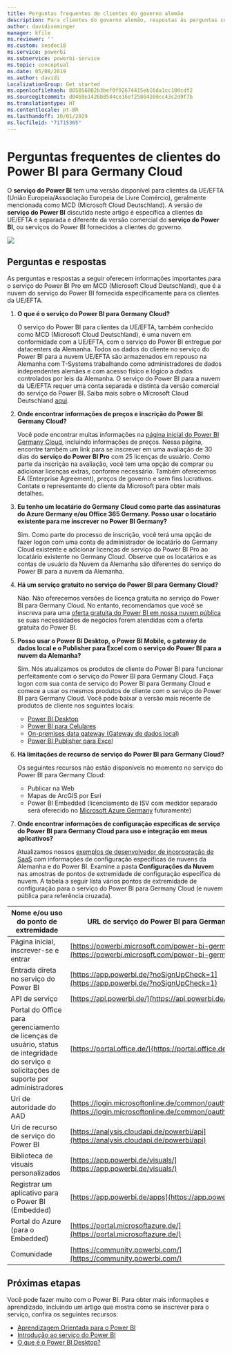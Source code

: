 ```yaml
---
title: Perguntas frequentes de clientes do governo alemão
description: Para clientes do governo alemão, respostas às perguntas comuns sobre o serviço do Power BI do governo alemão
author: davidiseminger
manager: kfile
ms.reviewer: ''
ms.custom: seodec18
ms.service: powerbi
ms.subservice: powerbi-service
ms.topic: conceptual
ms.date: 05/08/2019
ms.author: davidi
LocalizationGroup: Get started
ms.openlocfilehash: 805856082b3bef0f92674415eb16da1cc108cdf2
ms.sourcegitcommit: d04b9e1426b8544ce16ef25864269cc43c2d9f7b
ms.translationtype: HT
ms.contentlocale: pt-BR
ms.lasthandoff: 10/01/2019
ms.locfileid: "71715365"
---
```

# <a name="frequently-asked-questions-for-power-bi-for-germany-cloud-customers"></a>Perguntas frequentes de clientes do Power BI para Germany Cloud
O **serviço do Power BI** tem uma versão disponível para clientes da UE/EFTA (União Europeia/Associação Europeia de Livre Comércio), geralmente mencionada como MCD (Microsoft Cloud Deutschland). A versão de **serviço do Power BI** discutida neste artigo é específica a clientes da UE/EFTA e separada e diferente da versão comercial do **serviço do Power BI**, ou serviços do Power BI fornecidos a clientes do governo.

![](media/service-govde-faq/govde-faq_01.png)

## <a name="questions-and-answers"></a>Perguntas e respostas

As perguntas e respostas a seguir oferecem informações importantes para o serviço do Power BI Pro em MCD (Microsoft Cloud Deutschland), que é a nuvem do serviço do Power BI fornecida especificamente para os clientes da UE/EFTA.

1. **O que é o serviço do Power BI para Germany Cloud?**
   
   O serviço do Power BI para clientes da UE/EFTA, também conhecido como MCD (Microsoft Cloud Deutschland), é uma nuvem em conformidade com a UE/EFTA, com o serviço do Power BI entregue por datacenters da Alemanha. Todos os dados do cliente no serviço do Power BI para a nuvem UE/EFTA são armazenados em repouso na Alemanha com T-Systems trabalhando como administradores de dados independentes alemães e com acesso físico e lógico a dados controlados por leis da Alemanha. O serviço do Power BI para a nuvem da UE/EFTA requer uma conta separada e distinta da versão comercial do serviço do Power BI. Saiba mais sobre o Microsoft Cloud Deutschland [aqui](https://www.microsoft.com/trustcenter/cloudservices/nationalcloud).
2. **Onde encontrar informações de preços e inscrição do Power BI Germany Cloud?**
   
   Você pode encontrar muitas informações na [página inicial do Power BI Germany Cloud](https://powerbi.microsoft.com/power-bi-germany/), incluindo informações de preços. Nessa página, encontre também um link para se inscrever em uma avaliação de 30 dias do **serviço do Power BI Pro** com 25 licenças de usuário. Como parte da inscrição na avaliação, você tem uma opção de comprar ou adicionar licenças extras, conforme necessário. Também oferecemos EA (Enterprise Agreement), preços de governo e sem fins lucrativos. Contate o representante do cliente da Microsoft para obter mais detalhes.
3. **Eu tenho um locatário do Germany Cloud como parte das assinaturas do Azure Germany e/ou Office 365 Germany. Posso usar o locatário existente para me inscrever no Power BI Germany?**
   
   Sim. Como parte do processo de inscrição, você terá uma opção de fazer logon com uma conta de administrador de locatário do Germany Cloud existente e adicionar licenças de serviço do Power BI Pro ao locatário existente no Germany Cloud. Observe que os locatários e as contas de usuário da Nuvem da Alemanha são diferentes do serviço do Power BI para a nuvem da Alemanha.
4. **Há um serviço gratuito no serviço do Power BI para Germany Cloud?**
   
   Não. Não oferecemos versões de licença gratuita no serviço do Power BI para Germany Cloud. No entanto, recomendamos que você se inscreva para uma [oferta gratuita do Power BI em nossa nuvem pública](https://powerbi.microsoft.com/get-started/) se suas necessidades de negócios forem atendidas com a oferta gratuita do Power BI.
5. **Posso usar o Power BI Desktop, o Power BI Mobile, o gateway de dados local e o Publisher para Excel com o serviço do Power BI para a nuvem da Alemanha?**
   
   Sim. Nós atualizamos os produtos de cliente do Power BI para funcionar perfeitamente com o serviço do Power BI para Germany Cloud. Faça logon com sua conta de serviço do Power BI para Germany Cloud e comece a usar os mesmos produtos de cliente com o serviço do Power BI para Germany Cloud. Você pode baixar a versão mais recente de produtos de cliente nos seguintes locais:
   
   * [Power BI Desktop](https://powerbi.microsoft.com/desktop/)
   * [Power BI para Celulares](https://powerbi.microsoft.com/mobile/)
   * [On-premises data gateway (Gateway de dados local)](https://powerbi.microsoft.com/gateway/)
   * [Power BI Publisher para Excel](https://powerbi.microsoft.com/excel-dashboard-publisher/)
6. **Há limitações de recurso de serviço do Power BI para Germany Cloud?**
   
   Os seguintes recursos não estão disponíveis no momento no serviço do Power BI para Germany Cloud:
   
   * Publicar na Web
   * Mapas de ArcGIS por Esri
   * Power BI Embedded (licenciamento de ISV com medidor separado será oferecido no [Microsoft Azure Germany](https://azure.microsoft.com/overview/clouds/germany/) futuramente)
7. **Onde encontrar informações de configuração específicas de serviço do Power BI para Germany Cloud para uso e integração em meus aplicativos?**
   
   Atualizamos nossos [exemplos de desenvolvedor de incorporação de SaaS](https://github.com/Microsoft/PowerBI-Developer-Samples) com informações de configuração específicas de nuvens da Alemanha e do Power BI. Examine a pasta **Configurações da Nuvem** nas amostras de pontos de extremidade de configuração específica de nuvem. A tabela a seguir lista vários pontos de extremidade de configuração para o serviço do Power BI para Germany Cloud (e nuvem pública para referência cruzada).

| **Nome e/ou uso do ponto de extremidade** | **URL de serviço do Power BI para Germany Cloud** | **URL equivalente na nuvem pública (para referência cruzada)** |
| --- | --- | --- |
| Página inicial, inscrever-se e entrar |[https://powerbi.microsoft.com/power-bi-germany/](https://powerbi.microsoft.com/power-bi-germany/) |[https://powerbi.microsoft.com/](https://powerbi.microsoft.com/) |
| Entrada direta no serviço do Power BI |[https://app.powerbi.de/?noSignUpCheck=1](https://app.powerbi.de/?noSignUpCheck=1) |[https://app.powerbi.com/?noSignUpCheck=1](https://app.powerbi.com/?noSignUpCheck=1) |
| API de serviço |[https://api.powerbi.de/](https://api.powerbi.de/) |[https://api.powerbi.com/](https://api.powerbi.com/) |
| Portal do Office para gerenciamento de licenças de usuário, status de integridade do serviço e solicitações de suporte por administradores |[https://portal.office.de/](https://portal.office.de/) |[https://portal.office.com/](https://portal.office.com/) |
| Uri de autoridade do AAD |[https://login.microsoftonline.de/common/oauth2/authorize/](https://login.microsoftonline.de/common/oauth2/authorize/) |[https://login.microsoftonline.com/common/oauth2/authorize/](https://login.microsoftonline.com/common/oauth2/authorize/) |
| Uri de recurso de serviço do Power BI |[https://analysis.cloudapi.de/powerbi/api](https://analysis.cloudapi.de/powerbi/api) |[https://analysis.windows.net/powerbi/api](https://analysis.windows.net/powerbi/api) |
| Biblioteca de visuais personalizados |[https://app.powerbi.de/visuals/](https://app.powerbi.de/visuals/) |[https://app.powerbi.com/visuals/](https://app.powerbi.com/visuals/) |
| Registrar um aplicativo para o Power BI (Embedded) |[https://app.powerbi.de/apps](https://app.powerbi.de/apps) |[https://app.powerbi.com/apps](https://app.powerbi.com/apps) |
| Portal do Azure (para o Embedded) |[https://portal.microsoftazure.de/](https://portal.microsoftazure.de/) |[https://portal.azure.com/](https://portal.azure.com/) |
| Comunidade |[https://community.powerbi.com/](https://community.powerbi.com/) |[https://community.powerbi.com/](https://community.powerbi.com/) |

## <a name="next-steps"></a>Próximas etapas
Você pode fazer muito com o Power BI. Para obter mais informações e aprendizado, incluindo um artigo que mostra como se inscrever para o serviço, confira os seguintes recursos:

* [Aprendizagem Orientada para o Power BI](guided-learning/index.md)
* [Introdução ao serviço do Power BI](service-get-started.md)
* [O que é o Power BI Desktop?](desktop-what-is-desktop.md)

